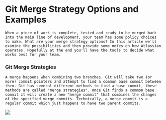 # Git Merge Strategy Options and Examples

`When a piece of work is complete, tested and ready to be merged back into the main line of development, your team has some policy choices to make. What are your merge strategy options? In this article we'll examine the possibilities and then provide some notes on how Atlassian operates. Hopefully at the end you'll have the tools to decide what works best for your team.`

### Git Merge Strategies

`A merge happens when combining two branches. Git will take two (or more) commit pointers and attempt to find a common base commit between them. Git has several different methods to find a base commit, these methods are called "merge strategies". Once Git finds a common base commit it will create a new "merge commit" that combines the changes of the specified merge commits. Technically, a merge commit is a regular commit which just happens to have two parent commits.`

<img src="https://wac-cdn.atlassian.com/dam/jcr:2d3aef7f-6e1d-4e39-a5a5-97dd7714fdd2/what-is-a-merge.gif?cdnVersion=1123"/>
